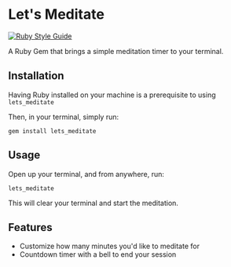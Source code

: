 # Let's Meditate 

[![Ruby Style Guide](https://img.shields.io/badge/code_style-standard-brightgreen.svg)](https://github.com/testdouble/standard)

A Ruby Gem that brings a simple meditation timer to your terminal.

## Installation

Having Ruby installed on your machine is a prerequisite to using `lets_meditate`

Then, in your terminal, simply run:
```
gem install lets_meditate
```

## Usage

Open up your terminal, and from anywhere, run:
```
lets_meditate
```

This will clear your terminal and start the meditation.

## Features

- Customize how many minutes you'd like to meditate for
- Countdown timer with a bell to end your session
